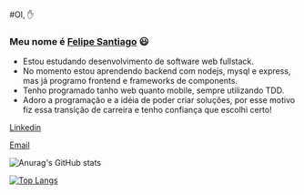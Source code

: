 #OI, ✋

### Meu nome é [Felipe Santiago](https://www.linkedin.com/in/devsfelipesantiago/) 😃

  - Estou estudando desenvolvimento de software web fullstack.
  - No momento estou aprendendo backend com nodejs, mysql e express, mas já programo frontend e frameworks de components.
  - Tenho programado tanho web quanto mobile, sempre utilizando TDD.
  - Adoro a programação e a idéia de poder criar soluções, por esse motivo fiz essa transição de carreira e tenho confiança que escolhi certo!
  
[Linkedin](https://www.linkedin.com/in/devsfelipesantiago/)

[Email](felipesantiagolds@gmail.com)

![Anurag's GitHub stats](https://github-readme-stats.vercel.app/api?username=devsfelipesantiago&show_icons=true&theme=tokyonight)

[![Top Langs](https://github-readme-stats.vercel.app/api/top-langs/?username=anuraghazra&layout=compact)](https://github.com/devsfelipesantiago/github-readme-stats)





<!--
**devsfelipesantiago/devsfelipesantiago** is a ✨ _special_ ✨ repository because its `README.md` (this file) appears on your GitHub profile.

Here are some ideas to get you started:

- 🔭 I’m currently working on ...
- 🌱 I’m currently learning ...
- 👯 I’m looking to collaborate on ...
- 🤔 I’m looking for help with ...
- 💬 Ask me about ...
- 📫 How to reach me: ...
- 😄 Pronouns: ...
- ⚡ Fun fact: ...
-->
